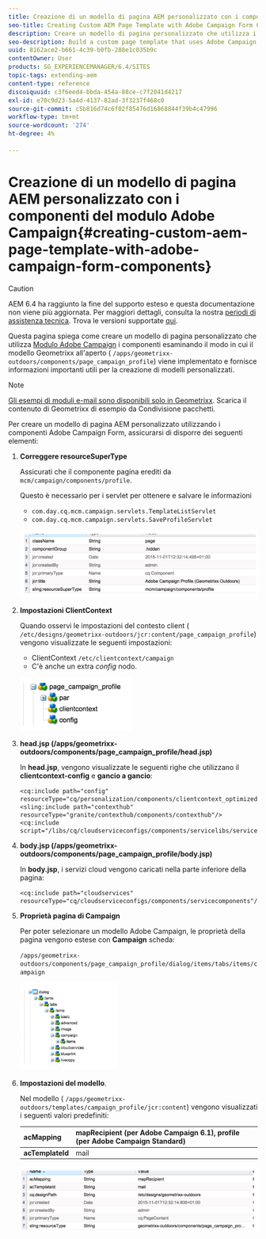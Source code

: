 ```yaml
---
title: Creazione di un modello di pagina AEM personalizzato con i componenti del modulo Adobe Campaign
seo-title: Creating Custom AEM Page Template with Adobe Campaign Form Components
description: Creare un modello di pagina personalizzato che utilizza i componenti Adobe Campaign Form
seo-description: Build a custom page template that uses Adobe Campaign Form components
uuid: 8162ace2-b661-4c39-b0fb-288e1c035b9c
contentOwner: User
products: SG_EXPERIENCEMANAGER/6.4/SITES
topic-tags: extending-aem
content-type: reference
discoiquuid: c3f6eed4-bbda-454a-88ce-c7f2041d4217
exl-id: e70c9d23-5a4d-4137-82ad-3f3237f468c0
source-git-commit: c5b816d74c6f02f85476d16868844f39b4c47996
workflow-type: tm+mt
source-wordcount: '274'
ht-degree: 4%

---
```


# Creazione di un modello di pagina AEM personalizzato con i componenti del modulo Adobe Campaign{#creating-custom-aem-page-template-with-adobe-campaign-form-components}

>[!CAUTION]
>
>AEM 6.4 ha raggiunto la fine del supporto esteso e questa documentazione non viene più aggiornata. Per maggiori dettagli, consulta la nostra [periodi di assistenza tecnica](https://helpx.adobe.com/it/support/programs/eol-matrix.html). Trova le versioni supportate [qui](https://experienceleague.adobe.com/docs/).

Questa pagina spiega come creare un modello di pagina personalizzato che utilizza [Modulo Adobe Campaign](/help/sites-authoring/adobe-campaign-components.md) i componenti esaminando il modo in cui il modello Geometrixx all&#39;aperto ( `/apps/geometrixx-outdoors/components/page_campaign_profile`) viene implementato e fornisce informazioni importanti utili per la creazione di modelli personalizzati.

>[!NOTE]
>
>[Gli esempi di moduli e-mail sono disponibili solo in Geometrixx](/help/sites-developing/we-retail.md). Scarica il contenuto di Geometrixx di esempio da Condivisione pacchetti.

Per creare un modello di pagina AEM personalizzato utilizzando i componenti Adobe Campaign Form, assicurarsi di disporre dei seguenti elementi:

1. **Correggere resourceSuperType**

   Assicurati che il componente pagina erediti da `mcm/campaign/components/profile`.

   Questo è necessario per i servlet per ottenere e salvare le informazioni

   * `com.day.cq.mcm.campaign.servlets.TemplateListServlet`
   * `com.day.cq.mcm.campaign.servlets.SaveProfileServlet`

   ![chlimage_1-201](assets/chlimage_1-201.png)

1. **Impostazioni ClientContext**

   Quando osservi le impostazioni del contesto client ( `/etc/designs/geometrixx-outdoors/jcr:content/page_campaign_profile`) vengono visualizzate le seguenti impostazioni:

   * ClientContext `/etc/clientcontext/campaign`
   * C&#39;è anche un extra *config* nodo.

   ![chlimage_1-202](assets/chlimage_1-202.png)

1. **head.jsp (/apps/geometrixx-outdoors/components/page_campaign_profile/head.jsp)**

   In **head.jsp**, vengono visualizzate le seguenti righe che utilizzano il **clientcontext-config** e **gancio a gancio**:

   ```
   <cq:include path="config" resourceType="cq/personalization/components/clientcontext_optimized/config"/>
   <sling:include path="contexthub" resourceType="granite/contexthub/components/contexthub"/>
   <cq:include script="/libs/cq/cloudserviceconfigs/components/servicelibs/servicelibs.jsp"/>
   ```

1. **body.jsp (/apps/geometrixx-outdoors/components/page_campaign_profile/body.jsp)**

   In **body.jsp**, i servizi cloud vengono caricati nella parte inferiore della pagina:

   ```
   <cq:include path="cloudservices" resourceType="cq/cloudserviceconfigs/components/servicecomponents"/>
   ```

1. **Proprietà pagina di Campaign**

   Per poter selezionare un modello Adobe Campaign, le proprietà della pagina vengono estese con **Campaign** scheda:

   `/apps/geometrixx-outdoors/components/page_campaign_profile/dialog/items/tabs/items/campaign`

   ![chlimage_1-203](assets/chlimage_1-203.png)

1. **Impostazioni del modello**.

   Nel modello ( `/apps/geometrixx-outdoors/templates/campaign_profile/jcr:content`) vengono visualizzati i seguenti valori predefiniti:

   | **acMapping** | mapRecipient (per Adobe Campaign 6.1), profile (per Adobe Campaign Standard) |
   |---|---|
   | **acTemplateId** | mail |

   ![chlimage_1-204](assets/chlimage_1-204.png)
